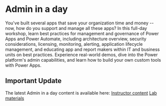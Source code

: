 # Admin in a day
You've built several apps that save your organization time and money -- now, how do you support and manage all these apps? In this full-day workshop, learn best practices for management and governance of Power Apps and Power Automate, including architecture overview, security considerations, licensing, monitoring, alerting, application lifecycle management, and educating app and report makers within IT and business units on best practices. Experience real-world demos, dive into the Power platform's admin capabilities, and learn how to build your own custom tools with Power Apps.

## Important Update
The latest Admin in a day content is available here:
[Instructor content](https://aka.ms/AdminAppsInst)
[Lab materials](https://aka.ms/adminIADApps)
